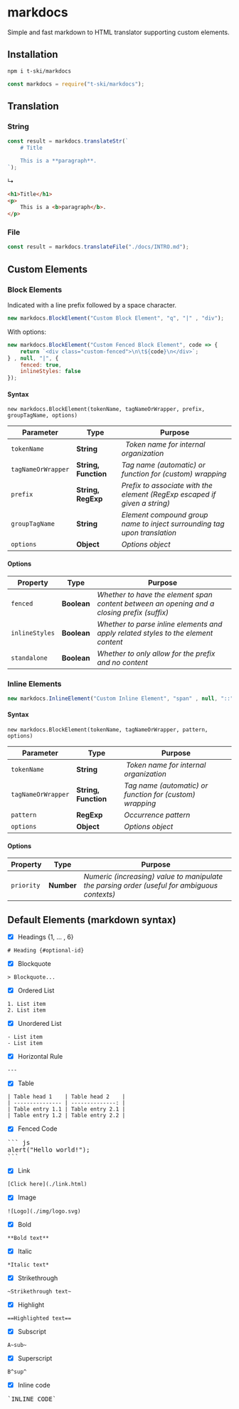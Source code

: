 # markdocs

Simple and fast markdown to HTML translator supporting custom elements.

## Installation

``` bash
npm i t-ski/markdocs
```

``` js
const markdocs = require("t-ski/markdocs");
```

## Translation

### String

``` js
const result = markdocs.translateStr(`
    # Title

    This is a **paragraph**.
`);
```

↳

``` html
<h1>Title</h1>
<p>
    This is a <b>paragraph</b>.
</p>
```

### File

``` js
const result = markdocs.translateFile("./docs/INTRO.md");
```

## Custom Elements

### Block Elements

Indicated with a line prefix followed by a space character.

``` js
new markdocs.BlockElement("Custom Block Element", "q", "|" , "div");
```

With options:

``` js
new markdocs.BlockElement("Custom Fenced Block Element", code => {
    return `<div class="custom-fenced">\n\t${code}\n</div>`;
} , null, "|", {
    fenced: true,
    inlineStyles: false
});
```

#### Syntax

` new markdocs.BlockElement(tokenName, tagNameOrWrapper, prefix, groupTagName, options) `

| Parameter | Type | Purpose |
| --------- | ---- | ------- |
| `tokenName` | **String** |  *Token name for internal organization* |
| `tagNameOrWrapper` | **String, Function** | *Tag name (automatic) or function for (custom) wrapping* |
| `prefix` | **String, RegExp** | *Prefix to associate with the element (RegExp escaped if given a string)* |
| `groupTagName` | **String** | *Element compound group name to inject surrounding tag upon translation* |
| `options` | **Object** | *Options object* |

#### Options

| Property | Type | Purpose |
| -------- | ---- | ------- |
| `fenced` | **Boolean** | *Whether to have the element span content between an opening and a closing prefix (suffix)* |
| `inlineStyles` | **Boolean** | *Whether to parse inline elements and apply related styles to the element content* |
| `standalone` | **Boolean** | *Whether to only allow for the prefix and no content* |

### Inline Elements

``` js
new markdocs.InlineElement("Custom Inline Element", "span" , null, "::");
```

#### Syntax

` new markdocs.BlockElement(tokenName, tagNameOrWrapper, pattern, options) `

| Parameter | Type | Purpose |
| --------- | ---- | ------- |
| `tokenName` | **String** | *Token name for internal organization* |
| `tagNameOrWrapper` | **String, Function** | *Tag name (automatic) or function for (custom) wrapping* |
| `pattern` | **RegExp** | *Occurrence pattern* |
| `options` | **Object** | *Options object* |

#### Options

| Property | Type | Purpose |
| -------- | ---- | ------- |
| `priority` | **Number** | *Numeric (increasing) value to manipulate the parsing order (useful for ambiguous contexts)* |

## Default Elements (markdown syntax)

- [x] Headings {1, ... , 6}
```
# Heading {#optional-id}
```

- [x] Blockquote  
```
> Blockquote...
```

- [x] Ordered List  
```
1. List item
2. List item
```

- [x] Unordered List  
```
- List item
- List item
```

- [x] Horizontal Rule  
```
---
```

- [x] Table  
```
| Table head 1    | Table head 2    |
| --------------- | --------------: |
| Table entry 1.1 | Table entry 2.1 |
| Table entry 1.2 | Table entry 2.2 |
```

- [x] Fenced Code  
<pre>
``` js
alert("Hello world!");
```
</pre>

- [x] Link  
```
[Click here](./link.html)
```

- [x] Image  
```
![Logo](./img/logo.svg)
```

- [x] Bold  
```
**Bold text**
```

- [x] Italic  
```
*Italic text*
```

- [x] Strikethrough  
```
~Strikethrough text~
```

- [x] Highlight  
```
==Highlighted text==
```

- [x] Subscript  
```
A~sub~
```

- [x] Superscript  
```
B^sup^
```

- [x] Inline code  
<pre>
`INLINE CODE`
</pre>